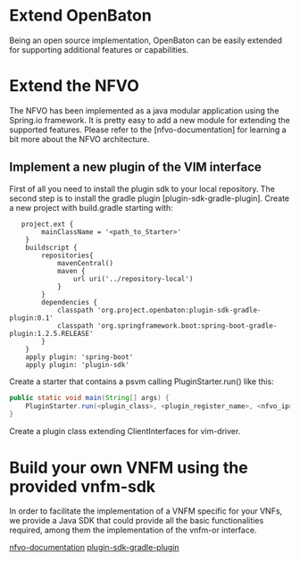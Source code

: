 # Extend OpenBaton
Being an open source implementation, OpenBaton can be easily extended for supporting additional features or capabilities.

# Extend the NFVO
The NFVO has been implemented as a java modular application using the Spring.io framework. It is pretty easy to add a new module for extending the supported features. Please refer to the [nfvo-documentation] for learning a bit more about the NFVO architecture.

## Implement a new plugin of the VIM interface

First of all you need to install the plugin sdk to your local repository. The second step is to install the gradle plugin [plugin-sdk-gradle-plugin]. 
Create a new project with build.gradle starting with:

```
   project.ext {
        mainClassName = '<path_to_Starter>'
    }
    buildscript {
        repositories{
            mavenCentral()
            maven {
                url uri('../repository-local')
            }
        }
        dependencies {
            classpath 'org.project.openbaton:plugin-sdk-gradle-plugin:0.1'
            classpath 'org.springframework.boot:spring-boot-gradle-plugin:1.2.5.RELEASE'
        }
    }
    apply plugin: 'spring-boot'
    apply plugin: 'plugin-sdk'
```

Create a starter that contains a psvm calling PluginStarter.run() like this:

```java
public static void main(String[] args) {
    PluginStarter.run(<plugin_class>, <plugin_register_name>, <nfvo_ip>, <nfvo_rmi_port(default: 1099)>);
}
```
Create a plugin class extending ClientInterfaces for vim-driver.


# Build your own VNFM using the provided vnfm-sdk 
In order to facilitate the implementation of a VNFM specific for your VNFs, we provide a Java SDK that could provide all the basic functionalities required, among them the implementation of the vnfm-or interface. 



[nfvo-documentation](nfvo-architecture.html)
[plugin-sdk-gradle-plugin](https://gitlab.fokus.fraunhofer.de/openbaton/plugin-sdk-gradle-plugin)